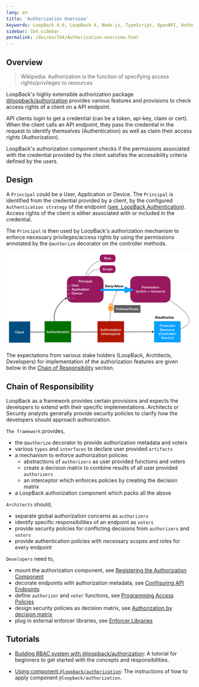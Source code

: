 ```yaml
---
lang: en
title: 'Authorization Overview'
keywords: LoopBack 4.0, LoopBack 4, Node.js, TypeScript, OpenAPI, Authorization
sidebar: lb4_sidebar
permalink: /doc/en/lb4/Authorization-overview.html
---
```


## Overview

> Wikipedia: Authorization is the function of specifying access
> rights/privileges to resources

LoopBack's highly extensible authorization package
[@loopback/authorization](https://github.com/loopbackio/loopback-next/tree/master/packages/authorization)
provides various features and provisions to check access rights of a client on a
API endpoint.

API clients login to get a credential (can be a token, api-key, claim or cert).
When the client calls an API endpoint, they pass the credential in the request
to identify themselves (Authentication) as well as claim their access rights
(Authorization).

LoopBack's authorization component checks if the permissions associated with the
credential provided by the client satisfies the accessibility criteria defined
by the users.

## Design

A `Principal` could be a User, Application or Device. The `Principal` is
identified from the credential provided by a client, by the configured
`Authentication strategy` of the endpoint
([see, LoopBack Authentication](Loopback-component-authentication.md)). Access
rights of the client is either associated with or included in the credential.

The `Principal` is then used by LoopBack's authorization mechanism to enforce
necessary privileges/access rights by using the permissions annotated by the
`@authorize` decorator on the controller methods.

![Authorization](./imgs/authorization.png)

The expectations from various stake holders (LoopBack, Architects, Developers)
for implementation of the authorization features are given below in the
[Chain of Responsibility](#chain-of-responsibility) section.

## Chain of Responsibility

LoopBack as a framework provides certain provisions and expects the developers
to extend with their specific implementations. Architects or Security analysts
generally provide security policies to clarify how the developers should
approach authorization.

`The framework` provides,

- the `@authorize` decorator to provide authorization metadata and voters
- various `types` and `interfaces` to declare user provided `artifacts`
- a mechanism to enforce authorization policies
  - abstractions of `authorizers` as user provided functions and voters
  - create a decision matrix to combine results of all user provided
    `authorizers`
  - an interceptor which enforces policies by creating the decision matrix
- a LoopBack authorization component which packs all the above

`Architects` should,

- separate global authorization concerns as `authorizers`
- identify specific responsibilities of an endpoint as `voters`
- provide security policies for conflicting decisions from `authorizers` and
  `voters`
- provide authentication policies with necessary scopes and roles for every
  endpoint

`Developers` need to,

- mount the authorization component, see
  [Registering the Authorization Component](Authorization-component.md)
- decorate endpoints with authorization metadata, see
  [Configuring API Endpoints](Authorization-component-decorator.md)
- define `authorizer` and `voter` functions, see
  [Programming Access Policies](Authorization-component-interceptor.md)
- design security policies as decision matrix, see
  [Authorization by decision matrix](Authorization-component-decision-matrix.md)
- plug in external enforcer libraries, see
  [Enforcer Libraries](Authorization-component-enforcer.md)

## Tutorials

- [Building RBAC system with @loopback/authorization](./RBAC-with-authorization.md):
  A tutorial for beginners to get started with the concepts and
  responsibilities.

- [Using component `@loopback/authorization`](./Authorization-component.md): The
  instructions of how to apply component `@loopback/authorization`.

